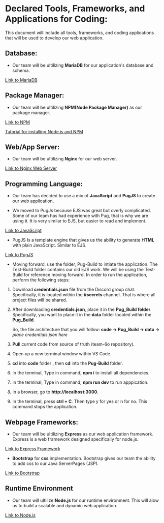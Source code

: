 # Declared Tools, Frameworks, and Applications for Coding:
This document will include all tools, frameworks, and coding applications that will be used to develop our web application. 

## Database: 

- Our team will be ultilizing **MariaDB** for our application's database and schema.

[Link to MariaDB](https://mariadb.org)

## Package Manager: 

- Our team will be ultilizing **NPM(Node Package Manager)** as our package manager. 

[Link to NPM](https://www.npmjs.com/package/npm)

[Tutorial for installing Node.js and NPM](https://radixweb.com/blog/installing-npm-and-nodejs-on-windows-and-mac#windows)

## Web/App Server: 

- Our team will be ultilizing **Nginx** for our web server.

[Link to Nginx Web Server](https://www.nginx.com)

## Programming Language:

- Our team has decided to use a mix of **JavaScript** and **PugJS** to create our web application.

- We moved to PugJs because EJS was great but overly complicated. Some of our team has had experience with Pug, that is why we are using it. It is very similar to EJS, but easier to read and implement.

[Link to JavaScript](https://www.javascript.com)

- PugJS Is a template engine that gives us the ability to generate **HTML** with plain JavaScript. Similar to EJS.

[Link to PugJS](https://pugjs.org/api/getting-started.html)

- Moving forward, use the folder, Pug-Build to intiate the application. The Test-Build folder contains our old EJS work. We will be using the Test-Build for reference moving forward. In order to run the application, perform the following steps:

1. Download **credentials.json** file from the Discord group chat. Specifically, it is located within the **#secrets** channel. That is where all project files will be shared. 
2. After downloading **credentials.json**, place it in the **Pug_Build folder**. Specifically, you want to place it in the **data** folder located within the **Pug_Build**.
    
    So, the file architecture that you will follow: **code -> Pug_Build -> data ->** *place credentials.json here*
    
3. **Pull** current code from source of truth (team-6o repository).
4. Open up a new terminal window within VS Code.
5. **cd** into **code** folder , then **cd** into the **Pug-Build** folder.
6. In the terminal, Type in command, **npm i** to install all dependencies. 
7. In the terminal, Type in command, **npm run dev** to run apppication.
8. In a browser, go to **http://localhost:3000**.
9. In the terminal, press **ctrl + C**. Then type y for yes or n for no. This command stops the application. 

## Webpage Frameworks:
- Our team will be ultilizing **Express** as our web application framework. Express is a web framework designed specifically for node.js. 

[Link to Express Framework](https://expressjs.com)

- **Bootstrap** for **css** implementation.
Bootstrap gives our team the ability to add css to our Java ServerPages (JSP).

[Link to Bootstrap](https://getbootstrap.com)

## Runtime Environment
- Our team will ultilize **Node.js** for our runtime environment. This will alow us to build a scalable and dynamic web application.

[Link to Node.js](https://nodejs.org/en/)